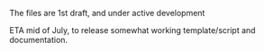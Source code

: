 The files are 1st draft, and under active development

ETA mid of July, to release somewhat working template/script and documentation.
